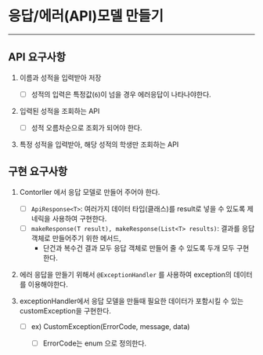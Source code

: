 # 응답/에러(API)모델 만들기

---
## API 요구사항
1. 이름과 성적을 입력받아 저장
   - [ ] 성적의 입력은 특정값(`6`)이 넘을 경우 에러응답이 나타나야한다.


2. 입력된 성적을 조회하는 API
   - [ ] 성적 오름차순으로 조회가 되어야 한다.


3. 특정 성적을 입력받아, 해당 성적의 학생만 조회하는 API

## 구현 요구사항
1. Contorller 에서 응답 모델로 만들어 주어야 한다.
   - [ ] `ApiResponse<T>`: 여러가지 데이터 타입(클래스)를 result로 넣을 수 있도록 제네릭을 사용하여 구현한다.
   - [ ] `makeResponse(T result), makeResponse(List<T> results)`: 결과를 응답 객체로 만들어주기 위한 메서드, 
     - 단건과 복수건 결과 모두 응답 객체로 만들어 줄 수 있도록 두개 모두 구현한다.


2. 에러 응답을 만들기 위해서 `@ExceptionHandler` 를 사용하여 exception의 데이터를 이용해야한다.


3. exceptionHandler에서 응답 모델을 만들때 필요한 데이터가 포함시킬 수 있는 customException을 구현한다.
   - [ ] ex) CustomException(ErrorCode, message, data)  
     - [ ] ErrorCode는 enum 으로 정의한다.
   